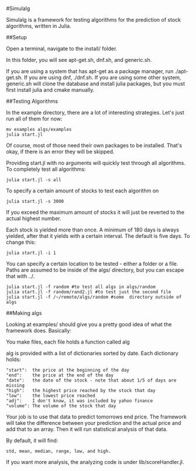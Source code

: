 #Simulalg

Simulalg is a framework for testing algorithms for the prediction of stock
algorithms, written in Julia.


##Setup

Open a terminal, navigate to the install/ folder.

In this folder, you will see apt-get.sh, dnf.sh, and generic.sh.

If you are using a system that has apt-get as a package manager, run ./apt-get.sh. If you are using dnf, ./dnf.sh. If you
are using some other system, generic.sh will clone the database and install julia packages, but you must first install
julia and cmake manually.


##Testing Algorithms

In the example directory, there are a lot of interesting strategies. Let's just
run all of them for now:

    mv examples algs/examples
    julia start.jl

Of course, most of those need their own packages to be installed. That's okay,
if there is an error they will be skipped.

Providing start.jl with no arguments will quickly test through all algorithms.
To completely test all algorithms:

    julia start.jl -s all

To specify a certain amount of stocks to test each algorithm on

    julia start.jl -s 3000

If you exceed the maximum amount of stocks it will just be reverted to the
actual highest number.

Each stock is yielded more than once. A minimum of 180 days is always yielded,
after that it yields with a certain interval. The default is five days. To
change this:

    julia start.jl -i 1

You can specify a certain location to be tested - either a folder or a file.
Paths are assumed to be inside of the algs/ directory, but you can escape that
with ../.

    julia start.jl -f random #to test all algs in algs/random
    julia start.jl -f random/rand2.jl #to test just the second file
    julia start.jl -f /~/remote/algs/random #some  directory outside of algs


##Making algs

Looking at examples/ should give you a pretty good idea of what the framework
does. Basically:

You make files, each file holds a function called alg

alg is provided with a list of dictionaries sorted by date. Each dictionary
holds:

    "start":  the price at the beginning of the day
    "end":    the price at the end of the day
    "date":   the date of the stock - note that about 1/5 of days are missing
    "high":   the highest price reached by the stock that day
    "low":    the lowest price reached
    "adj":    I don't know, it was included by yahoo finance
    "volume": The volume of the stock that day

Your job is to use that data to predict tomorrows end price. The framework
will take the difference between your prediction and the actual price and add
that to an array. Then it will run statistical analysis of that data.

By default, it will find:

    std, mean, median, range, low, and high.

If you want more analysis, the analyzing code is under lib/scoreHandler.jl.
